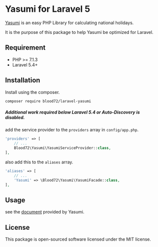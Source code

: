 # Yasumi for Laravel 5

[Yasumi](https://github.com/azuyalabs/yasumi) is an easy PHP Library for calculating national holidays.

It is the purpose of this package to help Yasumi be optimized for Laravel.


## Requirement

- PHP >= 7.1.3
- Laravel 5.4+


## Installation

Install using the composer.
```bash
composer require blood72/laravel-yasumi
```

##### Additional work required below Laravel 5.4 or Auto-Discovery is disabled.

add the service provider to the `providers` array in `config/app.php`.
```php
'providers' => [
    // ...
    Blood72\Yasumi\YasumiServiceProvider::class,
],
```

also add this to the `aliases` array.
```php
'aliases' => [
    // ...
    'Yasumi' => \Blood72\Yasumi\YasumiFacade::class,
],
```


## Usage

see the [document](https://azuyalabs.github.io/yasumi/) provided by Yasumi.


## License

This package is open-sourced software licensed under the MIT license.

